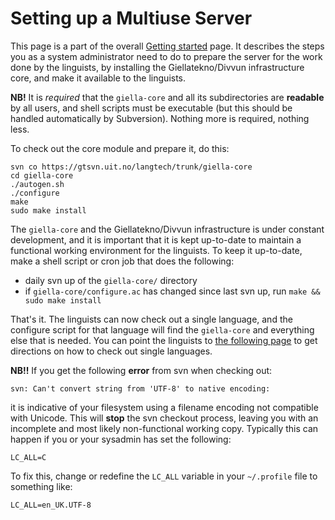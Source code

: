 # Setting up a Multiuse Server

This page is a part of the overall [Getting started](GettingStarted.html) page.
It describes the steps you as a system administrator need to do to prepare the
server for the work done by the linguists, by installing the Giellatekno/Divvun
infrastructure core, and make it available to the linguists.

**NB!** It is *required* that the `giella-core` and all its subdirectories are
**readable** by all users, and shell scripts must be executable (but this should
be handled automatically by Subversion). Nothing more is required, nothing less.

To check out the core module and prepare it, do this:

```
svn co https://gtsvn.uit.no/langtech/trunk/giella-core
cd giella-core
./autogen.sh
./configure
make
sudo make install
```

The `giella-core` and the Giellatekno/Divvun infrastructure is under constant
development, and it is important that it is kept up-to-date to maintain a
functional working environment for the linguists. To keep it
up-to-date, make a shell script or cron job that does the following:

* daily svn up of the `giella-core/` directory
* if `giella-core/configure.ac` has changed since last svn up, run
  `make && sudo make install`

That's it. The linguists can now check out a single language, and the configure
script for that language will find the `giella-core` and everything else that is
needed. You can point the linguists to
[the following page](GettingStartedOnAServer.html) to get directions on how
to check out single languages.

**NB!!** If you get the following **error** from svn when checking out:

```
svn: Can't convert string from 'UTF-8' to native encoding:
```

it is indicative of your filesystem using a filename encoding not compatible
with Unicode. This will **stop** the svn checkout process, leaving you with an
incomplete and most likely non-functional working copy. Typically this can
happen if you or your sysadmin has set the following:

```
LC_ALL=C
```

To fix this, change or redefine the `LC_ALL` variable in your `~/.profile`
file to something like:

```
LC_ALL=en_UK.UTF-8
```

